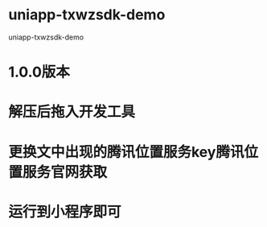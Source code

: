 # uniapp-txwzsdk-demo

uniapp-txwzsdk-demo

# 1.0.0版本

# 解压后拖入开发工具

# 更换文中出现的腾讯位置服务key腾讯位置服务官网获取

# 运行到小程序即可

